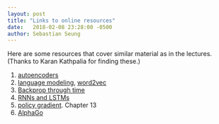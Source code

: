 ```yaml
---
layout: post
title: "Links to online resources"
date:   2018-02-08 23:28:00 -0500
author: Sebastian Seung
---
```


Here are some resources that cover similar material as in the lectures.  (Thanks to Karan Kathpalia for finding these.)

1. [autoencoders](http://ufldl.stanford.edu/tutorial/unsupervised/Autoencoders/)
2. [language modeling](http://web.stanford.edu/class/cs224n/lecture_notes/cs224n-2017-notes5.pdf), [word2vec](https://www.tensorflow.org/tutorials/word2vec)
3. [Backprop through time](http://www.deeplearningbook.org/contents/rnn.html)
4. [RNNs and LSTMs](http://colah.github.io/posts/2015-08-Understanding-LSTMs/)
5. [policy gradient](http://incompleteideas.net/sutton/book/bookdraft2016sep.pdf).  Chapter 13
6. [AlphaGo](https://drive.google.com/open?id=0BwWWE4p0wihleWFIT0NGcWwtMTg)
